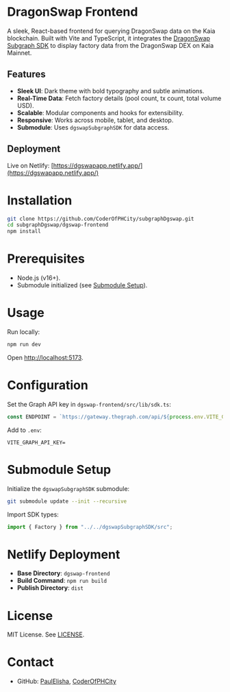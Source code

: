 # DragonSwap Frontend

A sleek, React-based frontend for querying DragonSwap data on the Kaia blockchain. Built with Vite and TypeScript, it integrates the [DragonSwap Subgraph SDK](https://github.com/PaulElisha/subgraph-dgswap) to display factory data from the DragonSwap DEX on Kaia Mainnet.

## Features

- **Sleek UI**: Dark theme with bold typography and subtle animations.
- **Real-Time Data**: Fetch factory details (pool count, tx count, total volume USD).
- **Scalable**: Modular components and hooks for extensibility.
- **Responsive**: Works across mobile, tablet, and desktop.
- **Submodule**: Uses `dgswapSubgraphSDK` for data access.

## Deployment

Live on Netlify: [https://dgswapapp.netlify.app/](https://dgswapapp.netlify.app/)

# Installation

```bash
git clone https://github.com/CoderOfPHCity/subgraphDgswap.git
cd subgraphDgswap/dgswap-frontend
npm install
```

# Prerequisites

- Node.js (v16+).
- Submodule initialized (see [Submodule Setup](#submodule-setup)).

# Usage

Run locally:

```bash
npm run dev
```

Open [http://localhost:5173](http://localhost:5173).

# Configuration

Set the Graph API key in `dgswap-frontend/src/lib/sdk.ts`:

```typescript
const ENDPOINT = `https://gateway.thegraph.com/api/${process.env.VITE_GRAPH_API_KEY}/subgraphs/id/2QEZxd4f115iTkW38MFmL6KZsq9uAYmCaFF2KLrZeSjK`;
```

Add to `.env`:

```
VITE_GRAPH_API_KEY=
```

# Submodule Setup

Initialize the `dgswapSubgraphSDK` submodule:

```bash
git submodule update --init --recursive
```

Import SDK types:

```typescript
import { Factory } from "../../dgswapSubgraphSDK/src";
```

# Netlify Deployment

- **Base Directory**: `dgswap-frontend`
- **Build Command**: `npm run build`
- **Publish Directory**: `dist`

# License

MIT License. See [LICENSE](LICENSE).

# Contact

- GitHub: [PaulElisha](https://github.com/PaulElisha), [CoderOfPHCity](https://github.com/CoderOfPHCity)
